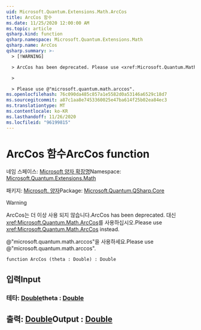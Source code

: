 ```yaml
---
uid: Microsoft.Quantum.Extensions.Math.ArcCos
title: ArcCos 함수
ms.date: 11/25/2020 12:00:00 AM
ms.topic: article
qsharp.kind: function
qsharp.namespace: Microsoft.Quantum.Extensions.Math
qsharp.name: ArcCos
qsharp.summary: >-
  > [!WARNING]

  > ArcCos has been deprecated. Please use <xref:Microsoft.Quantum.Math.ArcCos> instead.

  >

  > Please use @"microsoft.quantum.math.arccos".
ms.openlocfilehash: 76c090da485c857a1e5582d0a53146a6529c18d7
ms.sourcegitcommit: a87c1aa8e7453360025e47ba614f25b02ea84ec3
ms.translationtype: MT
ms.contentlocale: ko-KR
ms.lasthandoff: 11/26/2020
ms.locfileid: "96199815"
---
```

# <a name="arccos-function"></a><span data-ttu-id="de1a8-102">ArcCos 함수</span><span class="sxs-lookup"><span data-stu-id="de1a8-102">ArcCos function</span></span>

<span data-ttu-id="de1a8-103">네임 스페이스: [Microsoft 양자 확장명](xref:Microsoft.Quantum.Extensions.Math)</span><span class="sxs-lookup"><span data-stu-id="de1a8-103">Namespace: [Microsoft.Quantum.Extensions.Math](xref:Microsoft.Quantum.Extensions.Math)</span></span>

<span data-ttu-id="de1a8-104">패키지: [Microsoft. 양자](https://nuget.org/packages/Microsoft.Quantum.QSharp.Core)</span><span class="sxs-lookup"><span data-stu-id="de1a8-104">Package: [Microsoft.Quantum.QSharp.Core](https://nuget.org/packages/Microsoft.Quantum.QSharp.Core)</span></span>


> [!WARNING]
> <span data-ttu-id="de1a8-105">ArcCos는 더 이상 사용 되지 않습니다.</span><span class="sxs-lookup"><span data-stu-id="de1a8-105">ArcCos has been deprecated.</span></span> <span data-ttu-id="de1a8-106">대신 <xref:Microsoft.Quantum.Math.ArcCos>를 사용하십시오.</span><span class="sxs-lookup"><span data-stu-id="de1a8-106">Please use <xref:Microsoft.Quantum.Math.ArcCos> instead.</span></span>
>
> <span data-ttu-id="de1a8-107">@"microsoft.quantum.math.arccos"을 사용하세요.</span><span class="sxs-lookup"><span data-stu-id="de1a8-107">Please use @"microsoft.quantum.math.arccos".</span></span>



```qsharp
function ArcCos (theta : Double) : Double
```


## <a name="input"></a><span data-ttu-id="de1a8-108">입력</span><span class="sxs-lookup"><span data-stu-id="de1a8-108">Input</span></span>

### <a name="theta--double"></a><span data-ttu-id="de1a8-109">테타: [Double](xref:microsoft.quantum.lang-ref.double)</span><span class="sxs-lookup"><span data-stu-id="de1a8-109">theta : [Double](xref:microsoft.quantum.lang-ref.double)</span></span>





## <a name="output--double"></a><span data-ttu-id="de1a8-110">출력: [Double](xref:microsoft.quantum.lang-ref.double)</span><span class="sxs-lookup"><span data-stu-id="de1a8-110">Output : [Double](xref:microsoft.quantum.lang-ref.double)</span></span>

